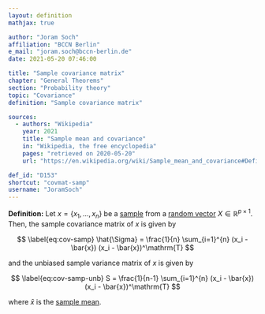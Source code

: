 ```yaml
---
layout: definition
mathjax: true

author: "Joram Soch"
affiliation: "BCCN Berlin"
e_mail: "joram.soch@bccn-berlin.de"
date: 2021-05-20 07:46:00

title: "Sample covariance matrix"
chapter: "General Theorems"
section: "Probability theory"
topic: "Covariance"
definition: "Sample covariance matrix"

sources:
  - authors: "Wikipedia"
    year: 2021
    title: "Sample mean and covariance"
    in: "Wikipedia, the free encyclopedia"
    pages: "retrieved on 2020-05-20"
    url: "https://en.wikipedia.org/wiki/Sample_mean_and_covariance#Definition_of_sample_covariance"

def_id: "D153"
shortcut: "covmat-samp"
username: "JoramSoch"
---
```



**Definition:** Let $x = \left\lbrace x_1, \ldots, x_n \right\rbrace$ be a [sample](/D/samp) from a [random vector](/D/rvec) $X \in \mathbb{R}^{p \times 1}$. Then, the sample covariance matrix of $x$ is given by

$$ \label{eq:cov-samp}
\hat{\Sigma} = \frac{1}{n} \sum_{i=1}^{n} (x_i - \bar{x}) (x_i - \bar{x})^\mathrm{T}
$$

and the unbiased sample variance matrix of $x$ is given by

$$ \label{eq:cov-samp-unb}
S = \frac{1}{n-1} \sum_{i=1}^{n} (x_i - \bar{x}) (x_i - \bar{x})^\mathrm{T}
$$

where $\bar{x}$ is the [sample mean](/D/mean-samp).